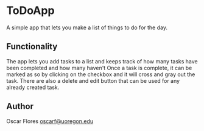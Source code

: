 # ToDoApp

A simple app that lets you make a list of things to do for the day. 

## Functionality
The app lets you add tasks to a list and keeps track of how many tasks have been completed and how many haven't
Once a task is complete, it can be marked as so by clicking on the checkbox and it will cross and gray out the task.
There are also a delete and edit button that can be used for any already created task.

## Author
Oscar Flores
oscarf@uoregon.edu